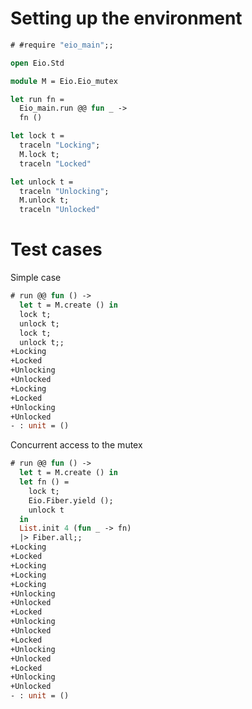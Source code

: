 # Setting up the environment

```ocaml
# #require "eio_main";;
```

```ocaml
open Eio.Std

module M = Eio.Eio_mutex

let run fn =
  Eio_main.run @@ fun _ ->
  fn ()

let lock t =
  traceln "Locking";
  M.lock t;
  traceln "Locked"

let unlock t =
  traceln "Unlocking";
  M.unlock t;
  traceln "Unlocked"
```

# Test cases

Simple case

```ocaml
# run @@ fun () ->
  let t = M.create () in
  lock t;
  unlock t;
  lock t;
  unlock t;;
+Locking
+Locked
+Unlocking
+Unlocked
+Locking
+Locked
+Unlocking
+Unlocked
- : unit = ()
```

Concurrent access to the mutex


```ocaml
# run @@ fun () ->
  let t = M.create () in
  let fn () = 
    lock t;
    Eio.Fiber.yield ();
    unlock t
  in
  List.init 4 (fun _ -> fn)
  |> Fiber.all;;
+Locking
+Locked
+Locking
+Locking
+Locking
+Unlocking
+Unlocked
+Locked
+Unlocking
+Unlocked
+Locked
+Unlocking
+Unlocked
+Locked
+Unlocking
+Unlocked
- : unit = ()
```
